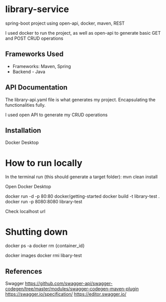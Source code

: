 # library-service
spring-boot project using open-api, docker, maven, REST


I used docker to run the project, as well as open-api to generate basic GET and POST CRUD operations

## Frameworks Used

- Frameworks: Maven, Spring
- Backend - Java


## API Documentation

The library-api.yaml file is what generates my project. 
Encapsulating the functionalities fully.

I used open API to generate my CRUD operations

## Installation

Docker Desktop


# How to run locally

In the terminal run (this should generate a target folder):
mvn clean install

Open  Docker Desktop

docker run -d -p 80:80 docker/getting-started
docker build -t library-test .
docker run -p 8080:8080 library-test

Check localhost url
# Shutting down 

docker ps -a
docker rm {container_id}

docker images
docker rmi libary-test




## References

Swagger
https://github.com/swagger-api/swagger-codegen/tree/master/modules/swagger-codegen-maven-plugin
https://swagger.io/specification/
https://editor.swagger.io/



